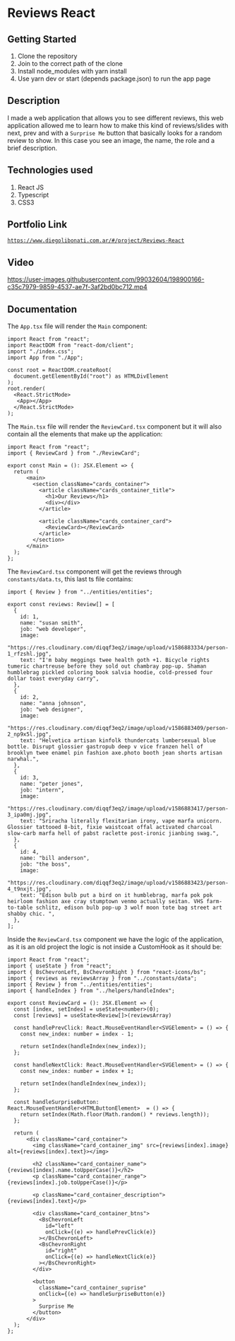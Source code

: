 # Reviews React

## Getting Started

1. Clone the repository
2. Join to the correct path of the clone
3. Install node_modules with yarn install
4. Use yarn dev or start (depends package.json) to run the app page

## Description

I made a web application that allows you to see different reviews, this web application allowed me to learn how to make this kind of reviews/slides with next, prev and with a `Surprise Me` button that basically looks for a random review to show. In this case you see an image, the name, the role and a brief description.

## Technologies used

1. React JS
2. Typescript
3. CSS3

## Portfolio Link

[`https://www.diegolibonati.com.ar/#/project/Reviews-React`](https://www.diegolibonati.com.ar/#/project/Reviews-React)

## Video

https://user-images.githubusercontent.com/99032604/198900166-c35c7979-9859-4537-ae7f-3af2bd0bc712.mp4

## Documentation

The `App.tsx` file will render the `Main` component:

```
import React from "react";
import ReactDOM from "react-dom/client";
import "./index.css";
import App from "./App";

const root = ReactDOM.createRoot(
  document.getElementById("root") as HTMLDivElement
);
root.render(
  <React.StrictMode>
   <App></App>
  </React.StrictMode>
);
```

The `Main.tsx` file will render the `ReviewCard.tsx` component but it will also contain all the elements that make up the application:

```
import React from "react";
import { ReviewCard } from "./ReviewCard";

export const Main = (): JSX.Element => {
  return (
      <main>
        <section className="cards_container">
          <article className="cards_container_title">
            <h1>Our Reviews</h1>
            <div></div>
          </article>

          <article className="cards_container_card">
            <ReviewCard></ReviewCard>
          </article>
        </section>
      </main>
  );
};
```

The `ReviewCard.tsx` component will get the reviews through `constants/data.ts`, this last ts file contains:

```
import { Review } from "../entities/entities";

export const reviews: Review[] = [
  {
    id: 1,
    name: "susan smith",
    job: "web developer",
    image:
      "https://res.cloudinary.com/diqqf3eq2/image/upload/v1586883334/person-1_rfzshl.jpg",
    text: "I'm baby meggings twee health goth +1. Bicycle rights tumeric chartreuse before they sold out chambray pop-up. Shaman humblebrag pickled coloring book salvia hoodie, cold-pressed four dollar toast everyday carry",
  },
  {
    id: 2,
    name: "anna johnson",
    job: "web designer",
    image:
      "https://res.cloudinary.com/diqqf3eq2/image/upload/v1586883409/person-2_np9x5l.jpg",
    text: "Helvetica artisan kinfolk thundercats lumbersexual blue bottle. Disrupt glossier gastropub deep v vice franzen hell of brooklyn twee enamel pin fashion axe.photo booth jean shorts artisan narwhal.",
  },
  {
    id: 3,
    name: "peter jones",
    job: "intern",
    image:
      "https://res.cloudinary.com/diqqf3eq2/image/upload/v1586883417/person-3_ipa0mj.jpg",
    text: "Sriracha literally flexitarian irony, vape marfa unicorn. Glossier tattooed 8-bit, fixie waistcoat offal activated charcoal slow-carb marfa hell of pabst raclette post-ironic jianbing swag.",
  },
  {
    id: 4,
    name: "bill anderson",
    job: "the boss",
    image:
      "https://res.cloudinary.com/diqqf3eq2/image/upload/v1586883423/person-4_t9nxjt.jpg",
    text: "Edison bulb put a bird on it humblebrag, marfa pok pok heirloom fashion axe cray stumptown venmo actually seitan. VHS farm-to-table schlitz, edison bulb pop-up 3 wolf moon tote bag street art shabby chic. ",
  },
];
```

Inside the `ReviewCard.tsx` component we have the logic of the application, as it is an old project the logic is not inside a CustomHook as it should be:

```
import React from "react";
import { useState } from "react";
import { BsChevronLeft, BsChevronRight } from "react-icons/bs";
import { reviews as reviewsArray } from "../constants/data";
import { Review } from "../entities/entities";
import { handleIndex } from "../helpers/handleIndex";

export const ReviewCard = (): JSX.Element => {
  const [index, setIndex] = useState<number>(0);
  const [reviews] = useState<Review[]>(reviewsArray)

  const handlePrevClick: React.MouseEventHandler<SVGElement> = () => {
    const new_index: number = index - 1;

    return setIndex(handleIndex(new_index));
  };

  const handleNextClick: React.MouseEventHandler<SVGElement> = () => {
    const new_index: number = index + 1;

    return setIndex(handleIndex(new_index));
  };

  const handleSurpriseButton: React.MouseEventHandler<HTMLButtonElement>  = () => {
    return setIndex(Math.floor(Math.random() * reviews.length));
  };

  return (
      <div className="card_container">
        <img className="card_container_img" src={reviews[index].image} alt={reviews[index].text}></img>

        <h2 className="card_container_name">{reviews[index].name.toUpperCase()}</h2>
        <p className="card_container_range">{reviews[index].job.toUpperCase()}</p>

        <p className="card_container_description">{reviews[index].text}</p>

        <div className="card_container_btns">
          <BsChevronLeft
            id="left"
            onClick={(e) => handlePrevClick(e)}
          ></BsChevronLeft>
          <BsChevronRight
            id="right"
            onClick={(e) => handleNextClick(e)}
          ></BsChevronRight>
        </div>

        <button
          className="card_container_suprise"
          onClick={(e) => handleSurpriseButton(e)}
        >
          Surprise Me
        </button>
      </div>
  );
};
```
